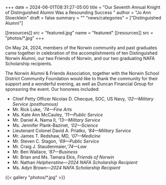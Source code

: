 +++
date    = 2024-06-01T08:31:27-05:00
title   = "Our Seventh Annual Knight of Distinguished Alumni Was a Resounding Success "
author = "Jo Ann Stoecklein"
draft   = false
summary = ""
"news/categories" = ["Distinguished Alumni"]

[[resources]]
  src  = "featured.jpg"
  name = "featured"
[[resources]]
  src  = "photos/*.jpg"
+++

On May 24, 2024, members of the Norwin community and past graduates came together in celebration of the accomplishments of ten Distinguished Norwin Alumni, our two Friends of Norwin, and our two graduating NAFA Scholarship recipients.

The Norwin Alumni & Friends Association, together with the Norwin School District Community Foundation would like to thank the community for their support and a wonderful evening, as well as Duncan Financial Group for sponsoring the event. Our honorees included:

* Chief Petty Officer Nicolas D. Checque, SOC, US Navy, *‘02—Military Service (posthumous)*
* Mr. Rick Luke, *‘74—Fine Arts*
* Ms. Kate Ann McCauley, *‘11—Public Service*
* Mr. Daniel A. Nama II, *‘13—Military Service*
* Ms. Jennifer Plank-Bazinet, *‘02—Science*
* Lieutenant Colonel David A. Priatko, *‘84—Military Service*
* Mr. James T. Redshaw, MD, *‘07—Medicine*
* Mr. Steven C. Stagon, *‘69—Public Service*
* Mr. Craig J. Staudenmaier,*‘74—Law*
* Mr. Ben Wallace, *‘87—Business*
* Mr. Brian and Ms. Tamara Ekis, *Friends of Norwin*
* Mr. Nathan *Helphenstine—2024 NAFA Scholarship Recipient*
* Ms. Adyn Brown—*2024 NAFA Scholarship Recipient*

{{< gallery "photos/*.jpg" >}}
